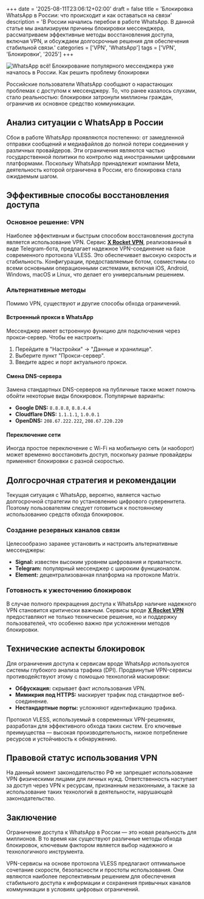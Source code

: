 +++
date = '2025-08-11T23:06:12+02:00'
draft = false
title = 'Блокировка WhatsApp в России: что происходит и как оставаться на связи'
description = 'В России начались перебои в работе WhatsApp. В данной статье мы анализируем причины блокировки мессенджера, рассматриваем эффективные методы восстановления доступа, включая VPN, и обсуждаем долгосрочные решения для обеспечения стабильной связи.'
categories = ['VPN', 'WhatsApp']
tags = ['VPN', 'Блокировки', '2025']
+++

![WhatsApp всё! Блокирование популярного мессенджера уже началось в России. Как решить проблему блокировки](https://ladyfly-content.fra1.cdn.digitaloceanspaces.com/4180BAE7-F112-4E7B-83AC-C18163ABA447.jpeg)

Российские пользователи WhatsApp сообщают о нарастающих проблемах с доступом к мессенджеру. То, что ранее казалось слухами, стало реальностью: блокировки затронули миллионы граждан, ограничив их основное средство коммуникации.

## Анализ ситуации с WhatsApp в России

Сбои в работе WhatsApp проявляются постепенно: от замедленной отправки сообщений и медиафайлов до полной потери соединения у различных провайдеров. Эти ограничения являются частью государственной политики по контролю над иностранными цифровыми платформами. Поскольку WhatsApp принадлежит компании Meta, деятельность которой ограничена в России, его блокировка стала ожидаемым шагом.

## Эффективные способы восстановления доступа

### Основное решение: VPN

Наиболее эффективным и быстрым способом восстановления доступа является использование VPN. Сервис **[X Rocket VPN](https://t.me/X_Rocket_VPN_bot?start=ref-b-9)**, реализованный в виде Telegram-бота, предлагает надежное VPN-соединение на базе современного протокола VLESS. Это обеспечивает высокую скорость и стабильность. Конфигурации, предоставляемые ботом, совместимы со всеми основными операционными системами, включая iOS, Android, Windows, macOS и Linux, что делает его универсальным решением.

### Альтернативные методы

Помимо VPN, существуют и другие способы обхода ограничений.

#### Встроенный прокси в WhatsApp
Мессенджер имеет встроенную функцию для подключения через прокси-сервер. Чтобы ее настроить:
1.  Перейдите в "Настройки" → "Данные и хранилище".
2.  Выберите пункт "Прокси-сервер".
3.  Введите адрес и порт актуального прокси.

#### Смена DNS-сервера
Замена стандартных DNS-серверов на публичные также может помочь обойти некоторые виды блокировок. Популярные варианты:
*   **Google DNS:** `8.8.8.8`, `8.8.4.4`
*   **Cloudflare DNS:** `1.1.1.1`, `1.0.0.1`
*   **OpenDNS:** `208.67.222.222`, `208.67.220.220`

#### Переключение сети
Иногда простое переключение с Wi-Fi на мобильную сеть (и наоборот) может временно восстановить доступ, поскольку разные провайдеры применяют блокировки с разной скоростью.

## Долгосрочная стратегия и рекомендации

Текущая ситуация с WhatsApp, вероятно, является частью долгосрочной стратегии по установлению цифрового суверенитета. Поэтому пользователям следует готовиться к постоянному использованию средств обхода блокировок.

### Создание резервных каналов связи
Целесообразно заранее установить и настроить альтернативные мессенджеры:
*   **Signal:** известен высоким уровнем шифрования и приватности.
*   **Telegram:** популярный мессенджер с широким функционалом.
*   **Element:** децентрализованная платформа на протоколе Matrix.

### Готовность к ужесточению блокировок
В случае полного прекращения доступа к WhatsApp наличие надежного VPN становится критически важным. Сервисы вроде **[X Rocket VPN](https://t.me/X_Rocket_VPN_bot?start=ref-b-9)** предоставляют не только техническое решение, но и поддержку пользователей, что особенно важно при усложнении методов блокировки.

## Технические аспекты блокировок

Для ограничения доступа к сервисам вроде WhatsApp используются системы глубокого анализа трафика (DPI). Продвинутые VPN-сервисы противодействуют этому с помощью технологий маскировки:
*   **Обфускация:** скрывает факт использования VPN.
*   **Мимикрия под HTTPS:** маскирует трафик под стандартное веб-соединение.
*   **Нестандартные порты:** усложняют идентификацию трафика.

Протокол VLESS, используемый в современных VPN-решениях, разработан для эффективного обхода таких систем. Его ключевые преимущества — высокая производительность, низкое потребление ресурсов и устойчивость к обнаружению.

## Правовой статус использования VPN

На данный момент законодательство РФ не запрещает использование VPN физическими лицами для личных нужд. Ответственность наступает за доступ через VPN к ресурсам, признанным незаконными, а также за использование таких технологий в деятельности, нарушающей законодательство.

## Заключение

Ограничение доступа к WhatsApp в России — это новая реальность для миллионов. В то время как существуют различные методы обхода блокировок, ключевым фактором является выбор надежного и технологичного инструмента.

VPN-сервисы на основе протокола VLESS предлагают оптимальное сочетание скорости, безопасности и простоты использования. Они являются наиболее перспективным решением для обеспечения стабильного доступа к информации и сохранения привычных каналов коммуникации в условиях цифровых ограничений.